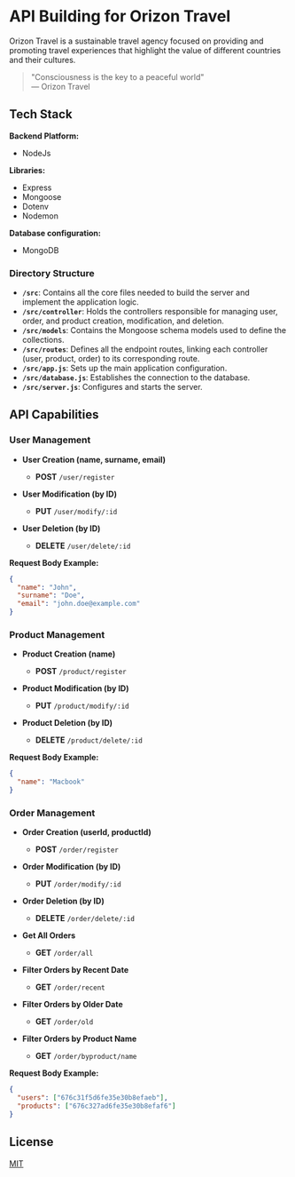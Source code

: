 # API Building for Orizon Travel

Orizon Travel is a sustainable travel agency focused on providing and promoting travel experiences that highlight the value of different countries and their cultures.

> "Consciousness is the key to a peaceful world"  
> — Orizon Travel

## Tech Stack

**Backend Platform:**
- NodeJs

**Libraries:** 
- Express
- Mongoose
- Dotenv
- Nodemon

**Database configuration:**
- MongoDB

### Directory Structure

- **`/src`**: Contains all the core files needed to build the server and implement the application logic.
- **`/src/controller`**: Holds the controllers responsible for managing user, order, and product creation, modification, and deletion.
- **`/src/models`**: Contains the Mongoose schema models used to define the collections.
- **`/src/routes`**: Defines all the endpoint routes, linking each controller (user, product, order) to its corresponding route.
- **`/src/app.js`**: Sets up the main application configuration.
- **`/src/database.js`**: Establishes the connection to the database.
- **`/src/server.js`**: Configures and starts the server.

## API Capabilities

### User Management

- **User Creation (name, surname, email)**  
  - **POST** `/user/register`
  
- **User Modification (by ID)**  
  - **PUT** `/user/modify/:id`
  
- **User Deletion (by ID)**  
  - **DELETE** `/user/delete/:id`

**Request Body Example:**
```json
{
  "name": "John",
  "surname": "Doe",
  "email": "john.doe@example.com"
}
```

### Product Management

- **Product Creation (name)**  
  - **POST** `/product/register`
  
- **Product Modification (by ID)**  
  - **PUT** `/product/modify/:id`
  
- **Product Deletion (by ID)**  
  - **DELETE** `/product/delete/:id`

**Request Body Example:**
```json
{
  "name": "Macbook"
}
```

### Order Management

- **Order Creation (userId, productId)**  
  - **POST** `/order/register`
  
- **Order Modification (by ID)**  
  - **PUT** `/order/modify/:id`
  
- **Order Deletion (by ID)**  
  - **DELETE** `/order/delete/:id`

- **Get All Orders**  
  - **GET** `/order/all`
  
- **Filter Orders by Recent Date**  
  - **GET** `/order/recent`
  
- **Filter Orders by Older Date**  
  - **GET** `/order/old`
  
- **Filter Orders by Product Name**  
  - **GET** `/order/byproduct/name`

**Request Body Example:**
```json
{
  "users": ["676c31f5d6fe35e30b8efaeb"],
  "products": ["676c327ad6fe35e30b8efaf6"]
}
```

## License

[MIT](https://choosealicense.com/licenses/mit/)


